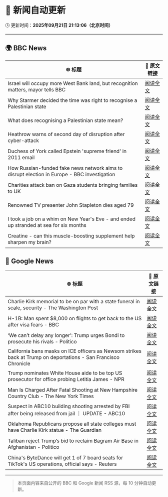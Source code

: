 # 🧠 新闻自动更新

🕒 更新时间：**2025年09月21日 21:13:06（北京时间）**

---

## 🌍 BBC News

| 🌐 标题 | 🔗 原文链接 |
|--------|-------------|
| Israel will occupy more West Bank land, but recognition matters, mayor tells BBC | [阅读全文](https://www.bbc.com/news/articles/c0ez9qxzl2jo?at_medium=RSS&at_campaign=rss) |
| Why Starmer decided the time was right to recognise a Palestinian state | [阅读全文](https://www.bbc.com/news/articles/cp9848kxp2go?at_medium=RSS&at_campaign=rss) |
| What does recognising a Palestinian state mean? | [阅读全文](https://www.bbc.com/news/articles/cvgp5z1vvj5o?at_medium=RSS&at_campaign=rss) |
| Heathrow warns of second day of disruption after cyber-attack | [阅读全文](https://www.bbc.com/news/articles/cwy88857llno?at_medium=RSS&at_campaign=rss) |
| Duchess of York called Epstein 'supreme friend' in 2011 email | [阅读全文](https://www.bbc.com/news/articles/cgj11l3wd35o?at_medium=RSS&at_campaign=rss) |
| How Russian-funded fake news network aims to disrupt election in Europe - BBC investigation | [阅读全文](https://www.bbc.com/news/articles/c4g5kl0n5d2o?at_medium=RSS&at_campaign=rss) |
| Charities attack ban on Gaza students bringing families to UK | [阅读全文](https://www.bbc.com/news/articles/ckgee1wwd29o?at_medium=RSS&at_campaign=rss) |
| Renowned TV presenter John Stapleton dies aged 79 | [阅读全文](https://www.bbc.com/news/articles/c9300xw27vgo?at_medium=RSS&at_campaign=rss) |
| I took a job on a whim on New Year's Eve - and ended up stranded at sea for six months | [阅读全文](https://www.bbc.com/news/articles/crev9y77njpo?at_medium=RSS&at_campaign=rss) |
| Creatine - can this muscle-boosting supplement help sharpen my brain? | [阅读全文](https://www.bbc.com/news/articles/c2lx7klzvpko?at_medium=RSS&at_campaign=rss) |

## 📰 Google News

| 🌐 标题 | 🔗 原文链接 |
|--------|-------------|
| Charlie Kirk memorial to be on par with a state funeral in scale, security - The Washington Post | [阅读全文](https://news.google.com/rss/articles/CBMilwFBVV95cUxOYlVXZDFKNnpUZk9CZm1Ia2RBeFFXMXZIUmZMbTh1STJaTE91T0FjaTJ6MFg0ZGNIN3FDX1E1cVROT251M0NaMC1XX1dnQzJCMHZNUzJzTHF4d0NyS0N3SWhsTWhDaFBHa0tnTzFyUjVwMkdtWDA3bHVmT0tJUlFNTW1SeDV1VUpBWXVoc1BGMUVjWld6eDV3?oc=5) |
| H-1B: Man spent $8,000 on flights to get back to the US after visa fears - BBC | [阅读全文](https://news.google.com/rss/articles/CBMiWkFVX3lxTE0wOFBJTzc2TUJ3Zkd2NUV2N1VHNUFjbnYzR253akdpVEstN2tZYXV2b0RtOEdvOEJHYWozUExycDBqZ2kwWVBQTUw3aE1LU3JfQkRJV2l1T3BVd9IBX0FVX3lxTFBrZktjTFp2R1Nzc1VhcG94a1kyMmJ1T21HZ0hxZ2l0eVdmNFFzdHhFb3Y5U1BQQ1VUNG5kVnNuSVQzSDhORDdIcHl1N2JHNng5dTNDRTNRZHowcGI3TWlR?oc=5) |
| ‘We can’t delay any longer’: Trump urges Bondi to prosecute his rivals - Politico | [阅读全文](https://news.google.com/rss/articles/CBMif0FVX3lxTFBXNVo3dTZ4MEFqaUhEd0Z0MWNzcHh6alU0SXdmV1o0bFgxOEFIM1czZGNfY0lwM0RjakE2QnRMdXpfZXM5YlV4aDd3MVhDTl9ldWFEckE0WWUzSmMzM3h0cXVSSEI3bDdKMHBxQ1FLVUl2V09CTzE1UDdrMDBzaFU?oc=5) |
| California bans masks on ICE officers as Newsom strikes back at Trump on deportations - San Francisco Chronicle | [阅读全文](https://news.google.com/rss/articles/CBMijwFBVV95cUxPZTF6eU5rYVVrQnltRWFVM1RfRUpWWFNHYkxvQ2JobEZxTExnVWg1amdrSmJaT3ItaDJZc19pb0FyQ285R0RDTFk1VHYwLTZCYV8zbU9fT190UTludWNpbU9YYkRBNFBJa3NsNFRsNTFtTWlacGJsdnFLZzY2WWdReTdmV0NjaHl3TlpHRHJZRQ?oc=5) |
| Trump nominates White House aide to be top US prosecutor for office probing Letitia James - NPR | [阅读全文](https://news.google.com/rss/articles/CBMiuAFBVV95cUxQc3BhN2NlVkZFaHNpa1pRUWtJWWdCWWZJUGNPWDJVOGhFOVBhZm5EbjhiY0J3SXRBOTUtQWw2RkhONjBfWlJ3YW1GSzFQa1lHNU8wTG5mb0tnMVltMjJrcHBOUmNQLUlhMW82UlZzVndPZkcxb3RsQlBWcWJMR3d1b1lpeVZKR0xYTzRVVHdhTVBNd0RFNmk0cEZsZFFHb21XTFRvSEpNdHFlVjlQRHp5Q1A3emg4UEt0?oc=5) |
| Man Is Charged After Fatal Shooting at New Hampshire Country Club - The New York Times | [阅读全文](https://news.google.com/rss/articles/CBMihAFBVV95cUxOWnpFQ1RlZHhSTVd1S1dnRHVXbk5PaUhDUmhBWkNmdVRBZFA2aGdyQV9VckRZTEozZGdtWmlvWENTQ3ktaTFkdE56VW9NSTc1ZEVlSVhBeDIzWmRFVGdjeDhyXzZHRi1TWGQwRFZOd0taYXY5b3BBT3pjekxiUVpXeTh4emE?oc=5) |
| Suspect in ABC10 building shooting arrested by FBI after being released from jail ｜ UPDATE - ABC10 | [阅读全文](https://news.google.com/rss/articles/CBMizgFBVV95cUxPSGVWX1dXOXB0eXJVSmh5aWpLQ0F0WUtSSHFLLXJJRXFFU21MXzItTzJZbmdsRE8xNi0wZVlRSXo0aFF6YVNtQnd1dFdCby13UnVsV1VTS2dLbkJ2ZWlJVG1QaWhOZHhCQW5xc1RockNOYUNuRktaSHRxSGwza3BfVTZVRDhuV0hvM3VLa3pWUEpJNmZscWxCc0taMXEzOEtwckNtS09YMThaUmg4NXVFblBYZmFRakdwY3NmODE4cHZVS2Z4aWVhT2ZtTnBrZw?oc=5) |
| Oklahoma Republicans propose all state colleges must have Charlie Kirk statue - The Guardian | [阅读全文](https://news.google.com/rss/articles/CBMiiAFBVV95cUxQRVZpLU5xNFRIREZXV3lXSlUtbXpSczMtdHgwTC1QaVpFZmktZTZaRUtFbFFpdG9aaEJjNEJBOXlyR0ZMUldQUkMwZmRYUVdTRjZXVzJSOEZtMlNpNzBocXVOZ1lWVVhnai0zR2lKN1VocDBTRFZ3TDlDbTl1M2lsTkpZTXJQNDJY?oc=5) |
| Taliban reject Trump’s bid to reclaim Bagram Air Base in Afghanistan - Politico | [阅读全文](https://news.google.com/rss/articles/CBMiuAFBVV95cUxPU1psS2lzQkxxNWRLNE56SC1UemplaTYyeXV0V3V0bzZ4MnJXX3NFb3ZNcWdxU2RlZjVaOWQ0NmJjUEVRNnJnbGlfUndFRjl1Q1hkdE5EUnZYVC1rYVp0Z3MyTWlPbzZRdS1BeTlIdC05OFJOenRYU0hhVGZnWkJLWFpjZVYzaXlGZFFwQ2VyTDY1WkNmMFB4UDdUNC00cTBtLVNFWTRoRUdkNXZFM0VrUlJ5d1VkcmZn?oc=5) |
| China's ByteDance will get 1 of 7 board seats for TikTok's US operations, official says - Reuters | [阅读全文](https://news.google.com/rss/articles/CBMi3AFBVV95cUxPeWdVNjdXR25QR3psMnNRNEZ3Rjg3ZnNvOXMwMXFsTDJKQnB6SkEwenVIUkdDSi01bnRoR0x3bFBXUjN2N0MxQVJRSHJNX2pPajlfZXUwYjlfcHJERW5fV3VfM0xEdGc1bTduanUwb0VsNVladG9WWGFiWGxxYXZWUHVGYkNkR3lhY2dFSTQxVThRbW9WSnpYY25iWmx1dW5qSHd3bDBYX2pyTnEySXBFSl9Wc0gxWUZ2bG1fbGpyXzNqaTdaS0xac2FFaEdnZGduMGNHMXpqREJLdWZY?oc=5) |

---
> 本页面内容来自公开的 BBC 和 Google 新闻 RSS 源，每 10 分钟自动更新。